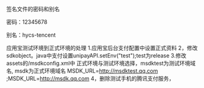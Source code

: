 
签名文件的密码和别名

密码：12345678

别名：hycs-tencent

应用宝测试环境到正式环境的处理
1.应用宝后台支付配置中设置正式资料
2，修改sdkobject。java中支付设置unipayAPI.setEnv("test");test为release
3.修改assets的/msdkconfig.xml中
正式环境与测试环境选择，msdktest为测试环境域名, msdk为正式环境域名
MSDK_URL=http://msdktest.qq.com
;MSDK_URL=http://msdk.qq.com
4，删除测试手机的腾讯支付服务，

